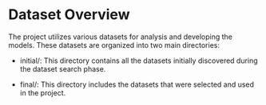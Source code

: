 # Dataset Overview
The project utilizes various datasets for analysis and developing the models. These datasets are organized into two main directories:

- initial/: This directory contains all the datasets initially discovered during the dataset search phase.

- final/: This directory includes the datasets that were selected and used in the project.
